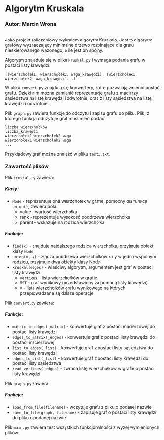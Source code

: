 # Algorytm Kruskala

### Autor: Marcin Wrona

\
Jako projekt zaliczeniowy wybrałem algorytm Kruskala. Jest to algorytm grafowy
wyznaczający minimalne drzewo rozpinające dla grafu nieskierowanego ważonego,
o ile jest on spójny.


Algorytm znajaduje się w pliku `kruskal.py` i wymaga podania grafu w postaci listy krawędzi:

`````
[(wierzchołek1, wierzchołek2, waga_krawędzi), (wierzchołek1, wierzchołek2, waga_krawędzi)...]
`````

W pliku `convert.py` znajdują się konwertery, które pozwalają zmienić postać grafu. Dzięki 
nim można zamienić reprezentację grafu z macierzy sąsiedztwa na listę krawędzi i odwrotnie, 
oraz z listy sąsiedztwa na listę krawędzi i odwrotnie.

Plik `graph.py` zawiera funkcje do odczytu i zapisu grafu do pliku. Plik, z którego funkcja 
odczytuje graf musi mieć postać:

````
liczba_wierzchołków
liczba_krawędzi
wierzchołek1 wierzchołek2 waga
wierzchołek1 wierzchołek2 waga
...
````

Przykładowy graf można znaleźć w pliku `test1.txt`.

### Zawartość plików

Plik `kruskal.py` zawiera:

##### Klasy: 
 - `Node` - reprezentuje ona wierzchołek w grafie, pomocny dla funkcji `union()`, zawiera pola:
   - value - wartość wierzchołka
   - rank - reprezentuje wysokość poddrzewa wierzchołka
   - parent - wskazuje na rodzica wierzchołka

##### Funkcje:
 - `find(x)` - znajduje najdalszego rodzica wierzchołka, przyjmuje obiekt klasy `Node`
 - `union(x, y)` - złącza poddrzewa wierzchołków x i y w jedno  wspólnym rodzicu, przyjmuje dwa obiekty klasy Node
 - `kruskal(edges)` - właściwy algorytm, argumentem jest graf w postaci listy krawędzi:
   - `vertices` - lista wierzchołków w grafie
   - `MST` - graf wynikowy (przedstawiony za pomocą listy krawędzi)
   - `V` - lista wierzchołków grafu wynikowego na których przeprowadzane są dalsze operacje
 
Plik `convert.py` zawiera:

##### Funkcje:
 - `matrix_to_edges(_matrix)` - konwertuje graf z postaci macierzowej do postaci listy krawędzi
 - `edges_to_matrix(_edges)` - konwertuje graf z postaci listy krawędzi do postaci macierzowej
 - `list_to_edges(_list)` - konwertuje graf z postaci listy sąsiedztwa do postaci listy krawędzi
 - `edges_to_list(_list)` - konwertuje graf z postaci listy krawędzi do postaci listy sąsiedztwa
 - `read_vertices(_edges)` - zwraca listę wierzchołków w grafie o postaci listy krawędzi

Plik `graph.py` zawiera:

##### Funkcje:
 - `load_from_file(filename)` - wczytuje grafu z pliku o podanej nazwie
 - `save_to_file(graph, filename)` - zapisuje graf o postaci listy krawędzi do pliku o podanej nazwie

Plik `main.py` zawiera test wszystkich funkcjonalności z wyżej wymienionych plików.
